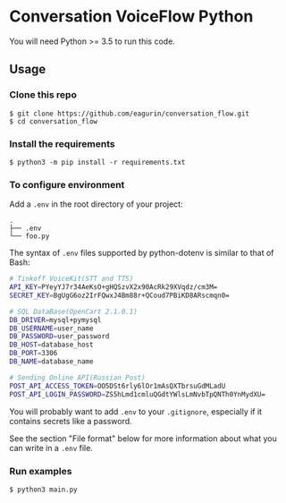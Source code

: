 # Conversation VoiceFlow Python

You will need Python >= 3.5 to run this code.

## Usage

### Clone this repo

```
$ git clone https://github.com/eagurin/conversation_flow.git
$ cd conversation_flow
```

### Install the requirements

```
$ python3 -m pip install -r requirements.txt
```

### To configure environment

Add a `.env` in the root directory of your project:

```
.
├── .env
└── foo.py
```

The syntax of `.env` files supported by python-dotenv is similar to that of Bash:

```bash
# Tinkoff VoiceKit(STT and TTS)
API_KEY=PYeyYJ7r34AeKsO+gHQSzvX2x90AcRk29XVqdz/cm3M=
SECRET_KEY=BgUgG6oz2IrFQwxJ4Bm88r+QCoud7PBiKD8ARscmqn0=

# SQL DataBase(OpenCart 2.1.0.1)
DB_DRIVER=mysql+pymysql
DB_USERNAME=user_name
DB_PASSWORD=user_password
DB_HOST=database_host
DB_PORT=3306
DB_NAME=database_name

# Sending Online API(Russian Post)
POST_API_ACCESS_TOKEN=OO5DSt6rly6lOr1mAsQXTbrsuGdMLadU
POST_API_LOGIN_PASSWORD=ZS5hLmd1cmluQGdtYWlsLmNvbTpQNTh0YnMydXU=

```

You will probably want to add `.env` to your `.gitignore`, especially if it contains
secrets like a password.

See the section "File format" below for more information about what you can write in a
`.env` file.

### Run examples

```
$ python3 main.py
```
